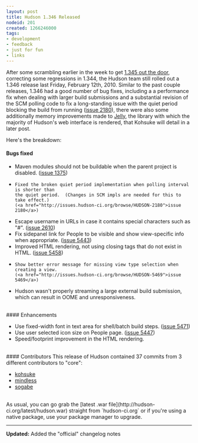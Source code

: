 ```yaml
---
layout: post
title: Hudson 1.346 Released
nodeid: 201
created: 1266246000
tags:
- development
- feedback
- just for fun
- links
---
```

After some scrambling earlier in the week to get [1.345 out the door](http://blog.hudson-ci.org/content/breaking-hudson-1345-released), correcting some regressions in 1.344, the Hudson team still rolled out a 1.346 release last Friday, February 12th, 2010. Similar to the past couple releases, 1.346 had a good number of bug fixes, including a a performance fix when dealing with larger build submissions and a substantial revision of the SCM polling code to fix a long-standing issue with the quiet period blocking the build from running ([issue 2180](http://issues.hudson-ci.org/browse/HUDSON-2180)), there were also some additionally memory improvements made to <a id="aptureLink_sglHnjrHm5" href="http://en.wikipedia.org/wiki/Apache%20Jelly">Jelly</a>, the library with which the majority of Hudson's web interface is rendered, that Kohsuke will detail in a later post.


Here's the breakdown:


#### Bugs fixed
<ul class=image>
  <li class=bug>
    Maven modules should not be buildable when the parent project is disabled.
    (<a href="http://issues.hudson-ci.org/browse/HUDSON-1375">issue 1375</a>)
  <li class=bug>

    Fixed the broken quiet period implementation when polling interval is shorter than
    the quiet period.  (Changes in SCM impls are needed for this to take effect.) 
    (<a href="http://issues.hudson-ci.org/browse/HUDSON-2180">issue 2180</a>)
  <li class=bug>
    Escape username in URLs in case it contains special characters such as "#".
    (<a href="http://issues.hudson-ci.org/browse/HUDSON-2610">issue 2610</a>)
  <li class=bug>
    Fix sidepanel link for People to be visible and show view-specific info when appropriate.
    (<a href="http://issues.hudson-ci.org/browse/HUDSON-5443">issue 5443</a>)
  <li class=bug>
    Improved HTML rendering, not using closing tags that do not exist in HTML.
    (<a href="http://issues.hudson-ci.org/browse/HUDSON-5458">issue 5458</a>)
  <li class=bug>

    Show better error message for missing view type selection when creating a view.
    (<a href="http://issues.hudson-ci.org/browse/HUDSON-5469">issue 5469</a>)
  <li class=bug>
    Hudson wasn't properly streaming a large external build submission,
    which can result in OOME and unresponsiveness.
</ul>

<br clear="all"/>
#### Enhancements
<ul>
  <li class=rfe>
    Use fixed-width font in text area for shell/batch build steps.
    (<a href="http://issues.hudson-ci.org/browse/HUDSON-5471">issue 5471</a>)
  <li class=rfe>
    Use user selected icon size on People page.
    (<a href="http://issues.hudson-ci.org/browse/HUDSON-5447">issue 5447</a>)
  <li class=rfe>
    Speed/footprint improvement in the HTML rendering.
</ul>


<br clear="all"/>
#### Contributors 
This release of Hudson contained 37 commits from 3 different contributors to "core":

* <a id="aptureLink_YaPunVjeFQ" href="http://twitter.com/kohsukekawa">kohsuke</a>
* <a id="aptureLink_XwoYyUAc5v" href="http://blogs.sun.com/mindless">mindless</a>
* <a id="aptureLink_IPwBJtA60V" href="http://twitter.com/ssogabe">sogabe</a>


<br clear="all"/>
As usual, you can go grab the [latest .war file](http://hudson-ci.org/latest/hudson.war) straight from `hudson-ci.org` or if you're using a native package, use your package manager to upgrade.

----
**Updated:** Added the "official" changelog notes
<!--break-->
